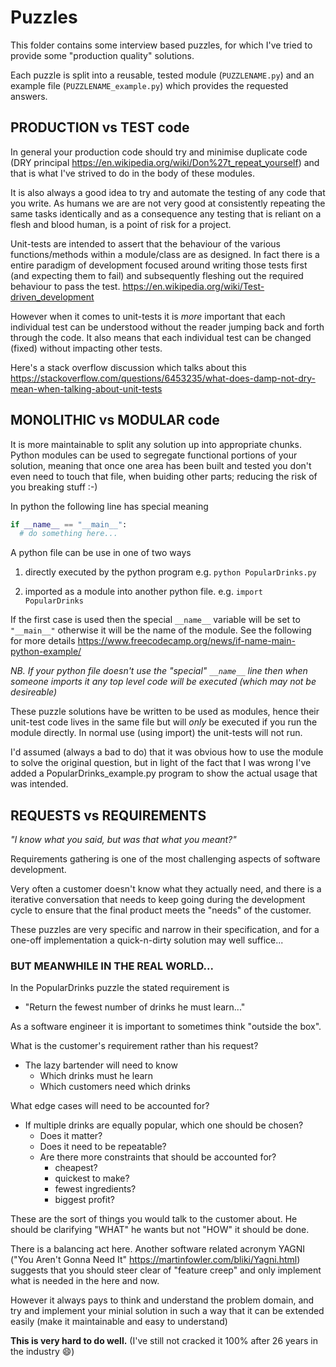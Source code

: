 # Puzzles
This folder contains some interview based puzzles, for which I've tried to provide some "production quality" solutions.

Each puzzle is split into a reusable, tested module (`PUZZLENAME.py`) and an example file  (`PUZZLENAME_example.py`) which provides the requested answers.

## PRODUCTION vs TEST code
In general your production code should try and minimise duplicate code (DRY principal https://en.wikipedia.org/wiki/Don%27t_repeat_yourself) and that is what I've strived to do in the body of these modules.

It is also always a good idea to try and automate the testing of any code that you write. As humans we are are not very good at consistently repeating the same tasks identically and as a consequence any testing that is reliant on a flesh and blood human, is a point of risk for a project.

Unit-tests are intended to assert that the behaviour of the various functions/methods within a module/class are as designed. In fact there is a entire paradigm of development focused around writing those tests first (and expecting them to fail) and subsequently fleshing out the required behaviour to pass the test.
https://en.wikipedia.org/wiki/Test-driven_development

However when it comes to unit-tests it is *more* important that each individual test can be understood without the reader jumping back and forth through the code. It also means that each individual test can be changed (fixed) without impacting other tests.

Here's a stack overflow discussion which talks about this
https://stackoverflow.com/questions/6453235/what-does-damp-not-dry-mean-when-talking-about-unit-tests

## MONOLITHIC vs MODULAR code
It is more maintainable to split any solution up into appropriate chunks. Python modules can be used to segregate functional portions of your solution, meaning that once one area has been built and tested you don't even need to touch that file, when buiding other parts; reducing the risk of you breaking stuff :-)

In python the following line has special meaning

```python
if __name__ == "__main__":
  # do something here...
```

A python file can be use in one of two ways
1) directly executed by the python program
   e.g. `python PopularDrinks.py`
   
2) imported as a module into another python file.
    e.g. `import PopularDrinks`

If the first case is used then the special `__name__` variable will be set to `"__main__"` otherwise it will be the name of the module.
See the following for more details
https://www.freecodecamp.org/news/if-name-main-python-example/

_NB. If your python file doesn't use the "special" `__name__` line then when someone imports it any top level code will be executed (which may not be desireable)_

These puzzle solutions have be written to be used as modules, hence their unit-test code lives in the same file but will *only* be executed if you run the module directly. In normal use (using import) the unit-tests will not run.

I'd assumed (always a bad to do) that it was obvious how to use the module to solve the original question, but in light of the fact that I was wrong I've added a PopularDrinks_example.py program to show the actual usage that was intended.

## REQUESTS vs REQUIREMENTS
_*"I know what you said, but was that what you meant?"*_

Requirements gathering is one of the most challenging aspects of software development.

Very often a customer doesn't know what they actually need, and there is a iterative conversation that needs to keep going during the development cycle to ensure that the final product meets the "needs" of the customer.

These puzzles are very specific and narrow in their specification, and for a one-off implementation a quick-n-dirty solution may well suffice...

### BUT MEANWHILE IN THE REAL WORLD...

In the PopularDrinks puzzle the stated requirement is
- "Return the fewest number of drinks he must learn..."

As a software engineer it is important to sometimes think "outside the box".

What is the customer's requirement rather than his request?
- The lazy bartender will need to know
  - Which drinks must he learn
  - Which customers need which drinks

What edge cases will need to be accounted for?
- If multiple drinks are equally popular, which one should be chosen?
  - Does it matter?
  - Does it need to be repeatable?
  - Are there more constraints that should be accounted for?
    - cheapest?
    - quickest to make?
    - fewest ingredients?
    - biggest profit?

These are the sort of things you would talk to the customer about. He should be clarifying "WHAT" he wants but not "HOW" it should be done.

There is a balancing act here. Another software related acronym YAGNI ("You Aren't Gonna Need It" https://martinfowler.com/bliki/Yagni.html) suggests that you should steer clear of "feature creep" and only implement what is needed in the here and now.

However it always pays to think and understand the problem domain, and try and implement your minial solution in such a way that it can be extended easily (make it maintainable and easy to understand)

**This is very hard to do well.** (I've still not cracked it 100% after 26 years in the industry :smile:)

